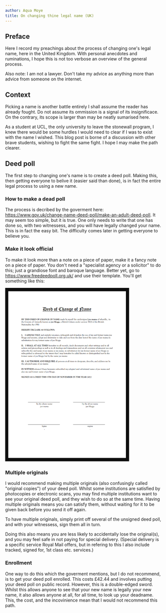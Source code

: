 ```yaml
---
author: Aqua Moye
title: On changing thine legal name (UK)
---
```

## Preface
Here I record my preachings about the process of changing one's legal name, here in the United Kingdom. 
With personal anecdotes and ruminations, I hope this is not too verbose an overview of the general process.

Also note: I am not a lawyer. Don't take my advice as anything more than advice from someone on the internet.

## Context
Picking a name is another battle entirely I shall assume the reader has already fought. Do not assume its ommission is a signal of its insignificace.
On the contrary, its scope is larger than may be neatly sumarised here.

As a student at UCL, the only university to leave the stonewall program, I knew there would be some hurdles I would need to clear if I was to exist
with the name I wished. This blog post is borne of a discussion with other brave students, wishing to fight the same fight. I hope I may make the path clearer.

## Deed poll
The first step to changing one's name is to create a deed poll. 
Making this, then getting everyone to belive it (easier said than done), is in fact the entire legal process to using a new name.

### How to make a dead poll
The process is decribed by the goverment here: https://www.gov.uk/change-name-deed-poll/make-an-adult-deed-poll. It may seem too simple, but it is true.
One only needs to write that one has done so, with two witnessess, and you will have legally changed your name. This is in fact the easy bit. The difficulty comes later in getting everyone to believe you.

### Make it look official
To make it look more than a note on a piece of paper, make it a fancy note on a piece of paper. You don't need a "specialist agency or a solicitor" to do this; just a grandiose font and baroque language. Better yet, go to https://www.freedeedpoll.org.uk/ and use their template. You'll get something like this:

<img src="https://raw.githubusercontent.com/noseapus/noseapus.github.io/master/deed%20poll.png" alt="Deed Poll" width="400"/>
<!---
![Deed Poll](https://raw.githubusercontent.com/noseapus/noseapus.github.io/master/deed%20poll.png "Deed Poll")
--->

### Multiple originals
I would recommend making multiple originals (also confusingly called "original copies") of your deed poll. Whilst some institutions are satisfied by photocopies or electronic scans, you may find multiple institutions want to see your original deed poll, and they wish to do so at the same time. Having multiple originals means you can satisfy them, without waiting for it to be given back before you send it off again.

To have multiple originals, simply print off several of the unsigned deed poll, and with your witnessess, sign them all in turn.

Doing this also means you are less likely to accidentally lose the original(s), and you may feel safe in not paying for special delivery. (Special delivery is a specific service Royal Mail offers, but in refering to this I also include tracked, signed for, 1st class etc. services.)

### Enrollment
One way to do this which  the goverment mentions, but I do not recommend, is to get your deed poll enrolled. This costs £42.44 and involves putting your deed poll on public record. However, this is a double-edged sword. Whilst this allows anyone to see that your new name is legally your new name, it also allows anyone at all, for all time, to look up your deadname. This, the cost, and the incovinience mean that I would not recommend this path.
